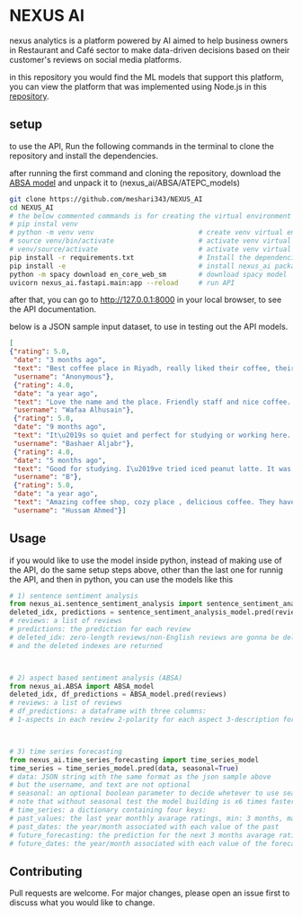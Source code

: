 # NEXUS AI

nexus analytics is a platform powered by AI aimed to help
business owners in Restaurant and Café sector to make data-driven
decisions based on their customer's reviews on social
media platforms.

in this repository you would find the ML models that support this platform, you can view the platform that was implemented using Node.js in this [repository](https://github.com/SimplyRayan/Nexus-Backend). 

## setup

to use the API, Run the following commands in the terminal to clone the repository and install the dependencies.

after running the first command and cloning the repository, download the [ABSA model](https://drive.google.com/file/d/1uSpLTYWCDUMujGy-NqDu-nPhpyzZGRwv/view?usp=sharing) and unpack it to (nexus_ai/ABSA/ATEPC_models)
```bash
git clone https://github.com/meshari343/NEXUS_AI
cd NEXUS_AI
# the below commented commands is for creating the virtual environment and they are optional:
# pip instal venv
# python -m venv venv                          # create venv virtual environment
# source venv/bin/activate                     # activate venv virtual environment for (linux)
# venv/source/activate                         # activate venv virtual environment for (windows)
pip install -r requirements.txt                # Install the dependencies
pip install -e                                 # install nexus_ai package
python -m spacy download en_core_web_sm        # download spacy model
uvicorn nexus_ai.fastapi.main:app --reload     # run API
```
after that, you can go to http://127.0.0.1:8000 in your local browser, to see the API documentation.

below is a JSON sample input dataset, to use in testing out the API models.
```json
[
{"rating": 5.0,
 "date": "3 months ago",
 "text": "Best coffee place in Riyadh, really liked their coffee, their staff, the atmosphere is quite good to!",
 "username": "Anonymous"},
 {"rating": 4.0,
 "date": "a year ago",
 "text": "Love the name and the place. Friendly staff and nice coffee. Good place to study and work. There is wifi. I liked the colors of the ceramic cups but they should get the perfect size for the flat white. They served my flat white in a large cup \u201c latte cup\u201d",
 "username": "Wafaa Alhusain"},
 {"rating": 5.0,
 "date": "9 months ago",
 "text": "It\u2019s so quiet and perfect for studying or working here. The staff is friendly and very helpful. Try their honey cake & caramel bites, sooo good!.",
 "username": "Bashaer Aljabr"},
 {"rating": 4.0,
 "date": "5 months ago",
 "text": "Good for studying. I\u2019ve tried iced peanut latte. It was good but there is no taste of peanut butter. They have free internet access. They don\u2019t have almond milk. The sweets are below average. You can book a meeting room.",
 "username": "B"},
 {"rating": 5.0,
 "date": "a year ago",
 "text": "Amazing coffee shop, cozy place , delicious coffee. They have workstations and meeting rooms, the place just speaks productivity, great for doing work or studying ! Definitely coming back .",
 "username": "Hussam Ahmed"}]
```

## Usage

if you would like to use the model inside python, instead of making use of the API, do the same setup steps above, other than the last one for runnig the API, and then in python, you can use the models like this
```python
# 1) sentence sentiment analysis
from nexus_ai.sentence_sentiment_analysis import sentence_sentiment_analysis_model
deleted_idx, predictions = sentence_sentiment_analysis_model.pred(reviews)
# reviews: a list of reviews
# predictions: the prediction for each review 
# deleted_idx: zero-length reviews/non-English reviews are gonna be deleted 
# and the deleted indexes are returned 



# 2) aspect based sentiment analysis (ABSA)
from nexus_ai.ABSA import ABSA_model
deleted_idx, df_predictions = ABSA_model.pred(reviews)
# reviews: a list of reviews
# df_predictions: a dataframe with three columns: 
# 1-aspects in each review 2-polarity for each aspect 3-description for each aspect



# 3) time series forecasting 
from nexus_ai.time_series_forecasting import time_series_model
time_series = time_series_model.pred(data, seasonal=True)
# data: JSON string with the same format as the json sample above 
# but the username, and text are not optional
# seasonal: an optional boolean parameter to decide whetever to use seasonal_test 
# note that without seasonal test the model building is x6 times faster
# time_series: a dictionary containing four keys:
# past_values: the last year monthly avarage ratings, min: 3 months, max: 12 months
# past_dates: the year/month associated with each value of the past
# future_forecasting: the prediction for the next 3 months avarage ratings
# future_dates: the year/month associated with each value of the forecasted future
```


## Contributing
Pull requests are welcome. For major changes, please open an issue first to discuss what you would like to change.
